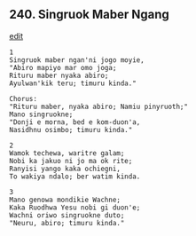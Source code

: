 
## 240.  Singruok Maber Ngang
[edit](https://docs.google.com/document/d/1S6lCprSmmNLFVOhQyPkqqF2CbWYkvnKa/edit?mode=html)



    1
    Singruok maber ngan'ni jogo moyie,
    "Abiro mapiyo mar omo joga;
    Rituru maber nyaka abiro;
    Ayulwan'kik teru; timuru kinda."

    Chorus:
    "Rituru maber, nyaka abiro; Namiu pinyruoth;"
    Mano singruokne;
    "Donji e morna, bed e kom-duon'a,
    Nasidhnu osimbo; timuru kinda."

    2
    Wamok techewa, waritre galam;
    Nobi ka jakuo ni jo ma ok rite;
    Ranyisi yango kaka ochiegni,
    To wakiya ndalo; ber watim kinda.

    3
    Mano genowa mondikie Wachne;
    Kaka Ruodhwa Yesu nobi gi duon'e;
    Wachni oriwo singruokne duto;
    "Neuru, abiro; timuru kinda."

